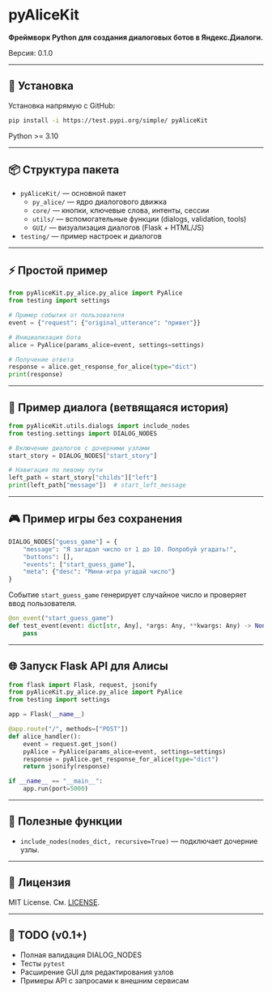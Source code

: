 # pyAliceKit

**Фреймворк Python для создания диалоговых ботов в Яндекс.Диалоги.**

Версия: 0.1.0

---

## 🚀 Установка

Установка напрямую с GitHub:

```bash
pip install -i https://test.pypi.org/simple/ pyAliceKit
```

Python >= 3.10

---

## 📦 Структура пакета

- `pyAliceKit/` — основной пакет
  - `py_alice/` — ядро диалогового движка
  - `core/` — кнопки, ключевые слова, интенты, сессии
  - `utils/` — вспомогательные функции (dialogs, validation, tools)
  - `GUI/` — визуализация диалогов (Flask + HTML/JS)
- `testing/` — пример настроек и диалогов

---

## ⚡ Простой пример

```python
from pyAliceKit.py_alice.py_alice import PyAlice
from testing import settings

# Пример события от пользователя
event = {"request": {"original_utterance": "привет"}}

# Инициализация бота
alice = PyAlice(params_alice=event, settings=settings)

# Получение ответа
response = alice.get_response_for_alice(type="dict")
print(response)
```

---

## 📖 Пример диалога (ветвящаяся история)

```python
from pyAliceKit.utils.dialogs import include_nodes
from testing.settings import DIALOG_NODES

# Включение диалогов с дочерними узлами
start_story = DIALOG_NODES["start_story"]

# Навигация по левому пути
left_path = start_story["childs"]["left"]
print(left_path["message"])  # start_left_message
```

---

## 🎮 Пример игры без сохранения

```python
DIALOG_NODES["guess_game"] = {
    "message": "Я загадал число от 1 до 10. Попробуй угадать!",
    "buttons": [],
    "events": ["start_guess_game"],
    "meta": {"desc": "Мини-игра угадай число"}
}
```

Событие `start_guess_game` генерирует случайное число и проверяет ввод пользователя.
```python
@on_event("start_guess_game")
def test_event(event: dict[str, Any], *args: Any, **kwargs: Any) -> None:
    pass
```

---


## 🌐 Запуск Flask API для Алисы

```python
from flask import Flask, request, jsonify
from pyAliceKit.py_alice.py_alice import PyAlice
from testing import settings

app = Flask(__name__)

@app.route("/", methods=["POST"])
def alice_handler():
    event = request.get_json()
    pyAlice = PyAlice(params_alice=event, settings=settings)
    response = pyAlice.get_response_for_alice(type="dict")
    return jsonify(response)

if __name__ == "__main__":
    app.run(port=5000)
```

---

## 🔧 Полезные функции

- `include_nodes(nodes_dict, recursive=True)` — подключает дочерние узлы.

---

## 📄 Лицензия

MIT License. См. [LICENSE](LICENSE).

---

## 📝 TODO (v0.1+)

- Полная валидация DIALOG\_NODES
- Тесты `pytest`
- Расширение GUI для редактирования узлов
- Примеры API с запросами к внешним сервисам
